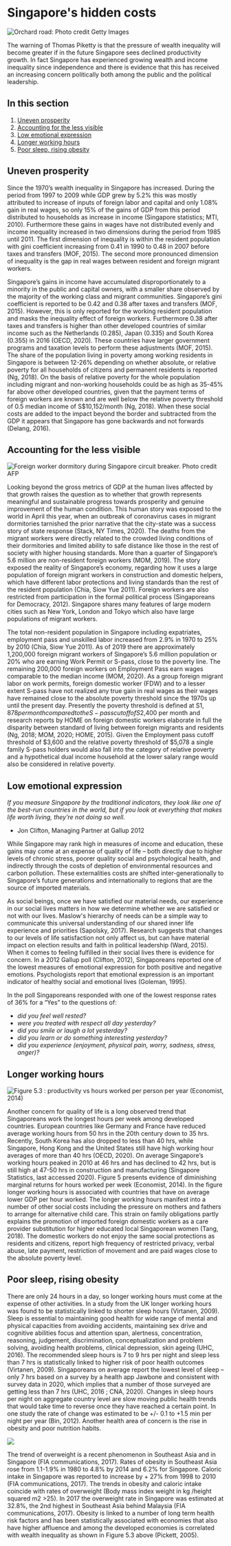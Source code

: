# Singapore's hidden costs

![Orchard road: Photo credit Getty Images](../.gitbook/assets/image%20%2857%29.png)

The warning of Thomas Piketty is that the pressure of wealth inequality will become greater if in the future Singapore sees declined productivity growth.  In fact Singapore has experienced growing wealth and income inequality since independence and there is evidence that this has received an increasing concern politically both among the public and the political leadership.  

## In this section

1. [Uneven prosperity](singapores-hidden-costs.md#uneven-prosperity)
2. [Accounting for the less visible](singapores-hidden-costs.md#accounting-for-the-less-visible)
3. [Low emotional expression](singapores-hidden-costs.md#low-emotional-expression)
4. [Longer working hours](singapores-hidden-costs.md#longer-working-hours)
5. [Poor sleep, rising obesity](singapores-hidden-costs.md#poor-sleep-rising-obesity)

## Uneven prosperity

Since the 1970’s wealth inequality in Singapore has increased.  During the period from 1997 to 2009 while GDP grew by 5.2% this was mostly attributed to increase of inputs of foreign labor and capital and only 1.08% gain in real wages, so only 15% of the gains of GDP from this period distributed to households as increase in income \(Singapore statistics; MTI, 2010\).  Furthermore these gains in wages have not distributed evenly and income inequality increased in two dimensions during the period from 1985 until 2011. The first dimension of inequality is within the resident population with gini coefficient increasing from 0.41 in 1990 to 0.48 in 2007 before taxes and transfers \(MOF, 2015\). The second more pronounced dimension of inequality is the gap in real wages between resident and foreign migrant workers.  

Singapore’s gains in income have accumulated disproportionately to a minority in the public and capital owners, with a smaller share observed by the majority of the working class and migrant communities.  Singapore’s gini coefficient is reported to be 0.42 and 0.38 after taxes and transfers \(MOF, 2015\). However, this is only reported for the working resident population and masks the inequality effect of foreign workers.  Furthermore 0.38 after taxes and transfers is higher than other developed countries of similar income such as the Netherlands \(0.285\), Japan \(0.335\) and South Korea \(0.355\) in 2016 \(OECD, 2020\).  These countries have larger government programs and taxation levels to perform these adjustments \(MOF, 2015\).  The share of the population living in poverty among working residents in Singapore is between 12-26% depending on whether absolute, or relative poverty for all households of citizens and permanent residents is reported \(Ng, 2018\). On the basis of relative poverty for the whole population including migrant and non-working households could be as high as 35-45% far above other developed countries, given that the payment terms of foreign workers are known and are well below the relative poverty threshold of 0.5 median income of S$10,152/month \(Ng, 2018\).   When these social costs are added to the impact beyond the border and subtracted from the GDP it appears that Singapore has gone backwards and not forwards \(Delang, 2016\).

## Accounting for the less visible

![Foreign worker dormitory during Singapore circuit breaker. Photo credit AFP](../.gitbook/assets/image%20%286%29.png)

Looking beyond the gross metrics of GDP at the human lives affected by that growth raises the question as to whether that growth represents meaningful and sustainable progress towards prosperity and genuine improvement of the human condition.  This human story was exposed to the world in April this year, when an outbreak of coronavirus cases in migrant dormitories tarnished the prior narrative that the city-state was a success story of state response \(Stack, NY Times, 2020\).  The deaths from the migrant workers were directly related to the crowded living conditions of their dormitories and limited ability to safe distance like those in the rest of society with higher housing standards.  More than a quarter of Singapore’s 5.6 million are non-resident foreign workers \(MOM, 2019\).  The story exposed the reality of Singapore’s economy, regarding how it uses a large population of foreign migrant workers in construction and domestic helpers, which have different labor protections and living standards than the rest of the resident population \(Chia, Siow Yue 2011\).  Foreign workers are also restricted from participation in the formal political process \(Singaporeans for Democracy, 2012\).  Singapore shares many features of large modern cities such as New York, London and Tokyo which also have large populations of migrant workers. 

The total non-resident population in Singapore including expatriates, employment pass and unskilled labor increased from 2.9% in 1970 to 25% by 2010 \(Chia, Siow Yue 2011\).  As of 2019 there are approximately 1,200,000 foreign migrant workers of Singapore’s 5.6 million population or 20% who are earning Work Permit or S-pass, close to the poverty line.  The remaining 200,000 foreign workers on Employment Pass earn wages comparable to the median income  \(MOM, 2020\).  As a group foreign migrant labor on work permits, foreign domestic worker \(FDW\) and to a lesser extent S-pass have not realized any true gain in real wages as their wages have remained close to the absolute poverty threshold since the 1970s up until the present day.  Presently the poverty threshold is defined at S$1,878 per month compared to the S-pass cutoff of S$2,400 per month and research reports by HOME on foreign domestic workers elaborate in full the disparity between standard of living between foreign migrants and residents \(Ng, 2018; MOM, 2020; HOME, 2015\).  Given the Employment pass cutoff threshold of $3,600 and the relative poverty threshold of $5,078 a single family S-pass holders would also fall into the category of relative poverty and a hypothetical dual income household at the lower salary range would also be considered in relative poverty.  

## **Low emotional** expression

_If you measure Singapore by the traditional indicators, they look like one of the best-run countries in the world, but if you look at everything that makes life worth living, they’re not doing so well._  
- Jon Clifton, Managing Partner at Gallup 2012

While Singapore may rank high in measures of income and education, these gains may come at an expense of quality of life – both directly due to higher levels of chronic stress, poorer quality social and psychological health, and indirectly through the costs of depletion of environmental resources and carbon pollution. These externalities costs are shifted inter-generationally to Singapore’s future generations and internationally to regions that are the source of imported materials. 

As social beings, once we have satisfied our material needs, our experience in our social lives matters in how we determine whether we are satisfied or not with our lives.  Maslow's hierarchy of needs can be a simple way to communicate this universal understanding of our shared inner life experience and priorities \(Sapolsky, 2017\).  Research suggests that changes to our levels of life satisfaction not only affect us, but can have material impact on election results and faith in political leadership \(Ward, 2015\).  When it comes to feeling fulfilled in their social lives there is evidence for concern. In a 2012 Gallup poll \(Clifton, 2012\), Singaporeans reported one of the lowest measures of emotional expression for both positive and negative emotions. Psychologists report that emotional expression is an important indicator of healthy social and emotional lives \(Goleman, 1995\). 

In the poll Singaporeans responded with one of the lowest response rates of 36% for a “Yes” to the questions of:

* _did you feel well rested?_
* _were you treated with respect all day yesterday?_
* _did you smile or laugh a lot yesterday?_
* _did you learn or do something interesting yesterday?_
* _did you experience \(enjoyment, physical pain, worry, sadness, stress, anger\)?_

## Longer working hours

![Figure 5.3 : productivity vs hours worked per person per year \(Economist, 2014\)](https://lh4.googleusercontent.com/vxDaAc2q45P5rv93gtcfCwWKK0o22GyKjM5Qda4COLLW1YChIKsWkOfPVunqY5ySqXZ5rLHxSmCq4LmV4dzN7fO5M5lHeaBoICUsMT6Jr2DooYSqI9MOxhsjNWLRqUTXWTiIM962)

Another concern for quality of life is a long observed trend that Singaporeans work the longest hours per week among developed countries.  European countries like Germany and France have reduced average working hours from 50 hrs in the 20th century down to 35 hrs.  Recently, South Korea has also dropped to less than 40 hrs, while Singapore, Hong Kong and the United States still have high working hour averages of more than 40 hrs \(OECD, 2020\).  On average Singapore’s working hours peaked in 2010 at 46 hrs and has declined to 42 hrs, but is still high at 47-50 hrs in construction and manufacturing \(Singapore Statistics, last accessed 2020\). Figure 5 presents evidence of diminishing marginal returns for hours worked per week \(Economist, 2014\).  In the figure longer working hours is associated with countries that have on average lower GDP per hour worked.  The longer working hours manifest into a number of other social costs including the pressure on mothers and fathers to arrange for alternative child care.  This strain on family obligations partly explains the promotion of imported foreign domestic workers as a care provider substitution for higher educated local Singaporean women \(Tang, 2018\).  The domestic workers do not enjoy the same social protections as residents and citizens, report high frequency of restricted privacy, verbal abuse, late payment, restriction of movement and are paid wages close to the absolute poverty level.

## Poor sleep, rising obesity

There are only 24 hours in a day, so longer working hours must come at the expense of other activities.  In a study from the UK longer working hours was found to be statistically linked to shorter sleep hours \(Virtanen, 2009\).   Sleep is essential to maintaining good health for wide range of mental and physical capacities from avoiding accidents, maintaining sex drive and cognitive abilities focus and attention span, alertness, concentration, reasoning, judgement, discrimination, conceptualization and problem solving, avoiding health problems, clinical depression, skin ageing \(UHC, 2016\). The recommended sleep hours is 7 to 9 hrs per night and sleep less than 7 hrs is statistically linked to higher risk of poor health outcomes \(Virtanen, 2009\). Singaporeans on average report the lowest level of sleep – only 7 hrs based on a survey by a health app Jawbone and consistent with survey data in 2020, which implies that a number of those surveyed are getting less than 7 hrs \(UHC, 2016 ; CNA, 2020\).  Changes in sleep hours per night on aggregate country level are slow moving public health trends that would take time to reverse once they have reached a certain point.  In one study the rate of change was estimated to be +/- 0.1 to +1.5 min per night per year \(Bin, 2012\). Another health area of concern is the rise in obesity and poor nutrition habits.

![](../.gitbook/assets/image%20%2878%29.png)

The trend of overweight is a recent phenomenon in Southeast Asia and in Singapore \(FIA communications, 2017\).  Rates of obesity in Southeast Asia rose from 1.1-1.9% in 1980 to 4.8% by 2014 and 6.2% for Singapore.  Caloric intake in Singapore was reported to increase by + 27% from 1998 to 2010  \(FIA communications, 2017\).  The trends in obesity and caloric intake coincide with rates of overweight \(Body mass index weight in kg /height squared m2  &gt;25\).  In 2017 the overweight rate in Singapore was estimated at 32.8%,  the 2nd highest in Southeast Asia behind Malaysia \(FIA communications, 2017\).  Obesity is linked to a number of long term health risk factors and has been statistically associated with economies that also have higher affluence and among the developed economies is correlated with wealth inequality as shown in Figure 5.3 above \(Pickett, 2005\).



